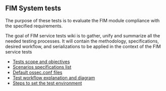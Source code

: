 ## FIM System tests
The purpose of these tests is to evaluate the FIM module compliance with the specified requirements.

The goal of FIM service tests wiki is to gather, unify and summarize all the needed testing processes. It will contain the methodology, specifications, desired workflow, and serializations to be applied in the context of the FIM service tests

 * [Tests scope and objectives](https://github.com/wazuh/wazuh-qa/wiki/FIM-System-tests:-Tests-scope-and-objectives)
 * [Scenarios specifications list](https://github.com/wazuh/wazuh-qa/wiki/FIM-System-tests:-Scenarios-list)
 * [Default ossec.conf files](https://github.com/wazuh/wazuh-qa/wiki/FIM-System-tests:-Default-ossec.conf-files)
 * [Test workflow explanation and diagram](https://github.com/wazuh/wazuh-qa/wiki/FIM-System-tests:-Test-workflow-explanation-and-diagram)
 * [Steps to set the test environment](https://github.com/wazuh/wazuh-qa/wiki/FIM-System-tests:-Steps-to-set-the-test-environment)


